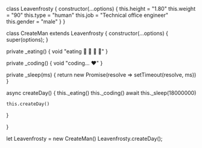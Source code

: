 class Leavenfrosty {
  constructor(...options) {
    this.height = "1.80"
    this.weight = "90"
    this.type = "human"
    this.job = "Technical office engineer"
    this.gender = "male"
  }
}

class CreateMan extends Leavenfrosty {
  constructor(...options) {
    super(options);
  }

  private _eating() {
    void "eating 🍔 🍟 🍗 🥤"
  }

  private _coding() {
    void "coding... ❤️"
  }

  private _sleep(ms) { return new Promise(resolve => setTimeout(resolve, ms)) }

  async createDay() {
    this._eating()
    this._coding()
    await this._sleep(18000000)

    this.createDay()
  }

}

let Leavenfrosty = new CreateMan()
Leavenfrosty.createDay();








